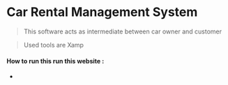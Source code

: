 # Car Rental Management System

> This  software acts as intermediate between car owner and customer

> Used tools are 
> Xamp

#### How to run this run this website :

*
